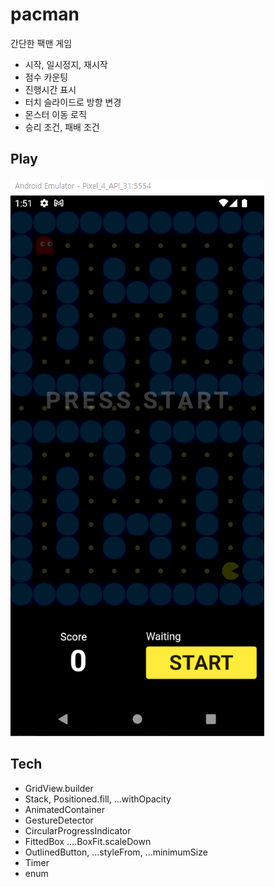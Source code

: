 # pacman

간단한 팩맨 게임

* 시작, 일시정지, 재시작
* 점수 카운팅
* 진행시간 표시
* 터치 슬라이드로 방향 변경
* 몬스터 이동 로직
* 승리 조건, 패배 조건

## Play

![팩맨](pacman.apng)

## Tech
* GridView.builder
* Stack, Positioned.fill, ...withOpacity
* AnimatedContainer
* GestureDetector
* CircularProgressIndicator
* FittedBox ....BoxFit.scaleDown
* OutlinedButton, ...styleFrom, ...minimumSize
* Timer
* enum